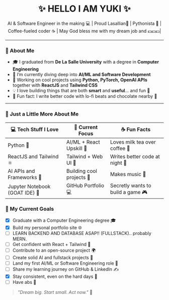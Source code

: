 <h1 align="center">✨ HELLO I AM YUKI ✨</h1>
<p align="center">
  AI & Software Engineer in the making 💻 | Proud Lasallian🏹 | Pythonista 🐍 | Coffee-fueled coder ☕ | May God bless me with my dream job and 💵💵💵|  
</p>

---

### 🌱 About Me

- 🎓 I graduated from **De La Salle University**  with a degree in **Computer Engineering**
- 🧠 I’m currently diving deep into **AI/ML and Software Development**
- 🔭 Working on cool projects using **Python, PyTorch, OpenAI APIs** together with **ReactJS** and **Tailwind CSS**
- 💡 I love building things that are both **smart** and **useful**... and fun 🎉
- 🐾 Fun fact: I write better code with lo-fi beats and chocolate nearby 🍫

---

### 🌸 Just a Little More About Me

| 💻 Tech Stuff I Love | 🧠 Current Focus       | ☕ Fun Facts                        |
|----------------------|------------------------|------------------------------------|
| Python 🐍            | AI/ML + React Upskill 🧠 | Loves milk tea over coffee 🧋     |
| ReactJS and Tailwind ⚛️           | Tailwind + Web UI 💅    | Writes better code at night 🌙    |
| AI APIs and Frameworks 🤖        | Building cool projects 🌈 | Makes music 🎵     |
| Jupyter Notebook (GOAT IDE) 📓 | GitHub Portfolio 💻     | Secretly wants to build a game 🎮  |

### 🎯 My Current Goals

- [x] Graduate with a Computer Engineering degree 🎓
- [x] Build my personal portfolio site 🌐
- [ ] LEARN BACKEND AND DATABASE ASAP!! (FULLSTACK).. probably MERN. 
- [ ] Get confident with React + Tailwind 💅
- [ ] Contribute to an open-source project 🌍
- [ ] Create solid AI and fullstack projects 👾
- [ ] Land my first AI/ML or Software Engineering role 💼
- [ ] Share my learning journey on GitHub & LinkedIn ✍️
- [x] Stay consistent, even on the hard days 🎯
- [ ] Have abs 💪

> _"Dream big. Start small. Act now."_ 🌱

